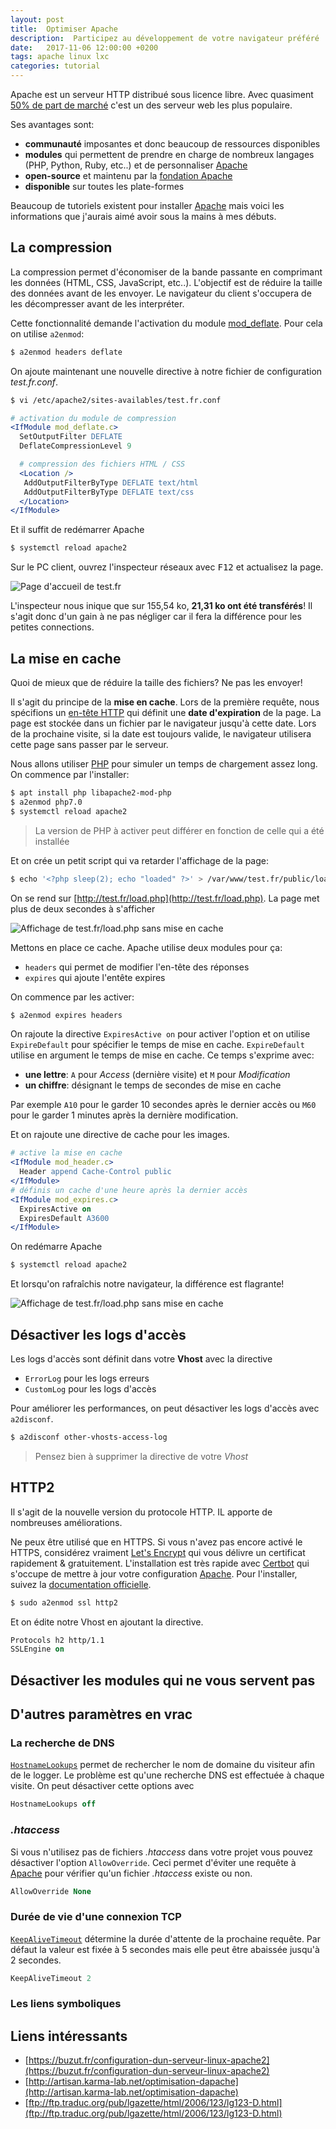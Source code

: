 ```yaml
---
layout: post
title:  Optimiser Apache
description:  Participez au développement de votre navigateur préféré
date:   2017-11-06 12:00:00 +0200
tags: apache linux lxc
categories: tutorial
---
```


Apache est un serveur HTTP distribué sous licence libre. Avec quasiment
[50% de part de marché][MarketShareApache] c'est un des serveur web les plus
populaire.

Ses avantages sont:

* **communauté** imposantes et donc beaucoup de ressources disponibles
* **modules** qui permettent de prendre en charge de nombreux langages (PHP,
  Python, Ruby, etc..) et de personnaliser [Apache][Apache]
* **open-source** et maintenu par la [fondation Apache][FondationApache]
* **disponible** sur toutes les plate-formes

Beaucoup de tutoriels existent pour installer [Apache][Apache] mais voici les
informations que j'aurais aimé avoir sous la mains à mes débuts.



## La compression

La compression permet d'économiser de la bande passante en comprimant les
données (HTML, CSS, JavaScript, etc..). L'objectif est de réduire la taille des
données avant de les envoyer. Le navigateur du client s'occupera de les
décompresser avant de les interpréter.

Cette fonctionnalité demande l'activation du module [mod_deflate][mod_deflate].
Pour cela on utilise `a2enmod`:

~~~bash
$ a2enmod headers deflate
~~~

On ajoute maintenant une nouvelle directive à notre fichier de configuration
_test.fr.conf_.

~~~bash
$ vi /etc/apache2/sites-availables/test.fr.conf
~~~

~~~apache
# activation du module de compression
<IfModule mod_deflate.c>
  SetOutputFilter DEFLATE
  DeflateCompressionLevel 9

  # compression des fichiers HTML / CSS
  <Location />
   AddOutputFilterByType DEFLATE text/html
   AddOutputFilterByType DEFLATE text/css
  </Location>
</IfModule>
~~~

Et il suffit de redémarrer Apache

~~~bash
$ systemctl reload apache2
~~~

Sur le PC client, ouvrez l'inspecteur réseaux avec <kbd>F12</kbd> et actualisez
la page.

![Page d'accueil de test.fr](/img/blog/debian_apache_deflate.png)

L'inspecteur nous inique que sur 155,54 ko, **21,31 ko ont été transférés**! Il
s'agit donc d'un gain à ne pas négliger car il fera la différence pour les
petites connections.

## La mise en cache

Quoi de mieux que de réduire la taille des fichiers? Ne pas les envoyer!

Il s'agit du principe de la **mise en cache**. Lors de la première requête, nous
spécifions un [en-tête HTTP](https://developer.mozilla.org/fr/docs/HTTP/Headers)
qui définit une **date d'expiration** de la page. La page est stockée dans un
fichier par le navigateur jusqu'à cette date. Lors de la prochaine visite, si la
date est toujours valide, le navigateur utilisera cette page sans passer par le
serveur.

Nous allons utiliser [PHP](http://php.net/) pour simuler un temps de chargement
assez long. On commence par l'installer:

~~~bash
$ apt install php libapache2-mod-php
$ a2enmod php7.0
$ systemctl reload apache2
~~~

> La version de PHP à activer peut différer en fonction de celle qui a été
installée

Et on crée un petit script qui va retarder l'affichage de la page:

~~~bash
$ echo '<?php sleep(2); echo "loaded" ?>' > /var/www/test.fr/public/load.php
~~~

On se rend sur [http://test.fr/load.php](http://test.fr/load.php). La page met
plus de deux secondes à s'afficher

![Affichage de test.fr/load.php sans mise en cache](/img/blog/debian_apache_without_cache.png)

Mettons en place ce cache. Apache utilise deux modules pour ça:

* `headers` qui permet de modifier l'en-tête des réponses
* `expires` qui ajoute l'entête expires

On commence par les activer:

~~~bash
$ a2enmod expires headers
~~~

On rajoute la directive `ExpiresActive on` pour activer l'option et on utilise
`ExpireDefault` pour spécifier le temps de mise en cache. `ExpireDefault`
utilise en argument le temps de mise en cache. Ce temps s'exprime avec:

* **une lettre**: `A` pour *Access* (dernière visite) et `M` pour *Modification*
* **un chiffre**: désignant le temps de secondes de mise en cache

Par exemple `A10` pour le garder 10 secondes après le dernier accès ou `M60`
pour le garder 1 minutes après la dernière modification.

 Et on rajoute une directive de cache pour les images.

~~~apache
# active la mise en cache
<IfModule mod_header.c>
  Header append Cache-Control public
</IfModule>
# définis un cache d'une heure après la dernier accès
<IfModule mod_expires.c>
  ExpiresActive on
  ExpiresDefault A3600
</IfModule>
~~~

On redémarre Apache

~~~bash
$ systemctl reload apache2
~~~

Et lorsqu'on rafraîchis notre navigateur, la différence est flagrante!

![Affichage de test.fr/load.php sans mise en cache](/img/blog/debian_apache_with_cache.png)


## Désactiver les logs d'accès

Les logs d'accès sont définit dans votre **Vhost** avec la directive

* `ErrorLog` pour les logs erreurs
* `CustomLog` pour les logs d'accès

Pour améliorer les performances, on peut désactiver les logs d'accès avec
`a2disconf`.

~~~bash
$ a2disconf other-vhosts-access-log
~~~

> Pensez bien à supprimer la directive de votre *Vhost*


## HTTP2

Il s'agit de la nouvelle version du protocole HTTP. IL apporte de nombreuses
améliorations.


Ne peux être utilisé que en HTTPS. Si vous n'avez pas encore activé le HTTPS,
considérez vraiment [Let's Encrypt][letsencrypt] qui vous délivre
un certificat rapidement & gratuitement. L'installation est très rapide avec
[Certbot][certbot] qui s'occupe de mettre à jour votre
configuration [Apache][Apache]. Pour l'installer, suivez la
[documentation officielle][certbot-doc].

~~~bash
$ sudo a2enmod ssl http2
~~~

Et on édite notre Vhost en ajoutant la directive.

~~~apache
Protocols h2 http/1.1
SSLEngine on
~~~

## Désactiver les modules qui ne vous servent pas





## D'autres paramètres en vrac

### La recherche de DNS

[`HostnameLookups`][hostnamelookups] permet de rechercher le nom de domaine du
visiteur afin de le logger. Le problème est qu'une recherche DNS est effectuée à
chaque visite. On peut désactiver cette options avec

~~~apache
HostnameLookups off
~~~

### *.htaccess*

Si vous n'utilisez pas de fichiers *.htaccess* dans votre projet vous pouvez
désactiver l'option `AllowOverride`. Ceci permet d'éviter une requête à
[Apache][Apache] pour vérifier qu'un fichier *.htaccess* existe ou non.

~~~apache
AllowOverride None
~~~

### Durée de vie d'une connexion TCP

[`KeepAliveTimeout`][keepalivetimeout] détermine la durée d'attente de la
prochaine requête. Par défaut la valeur est fixée à 5 secondes mais elle peut
être abaissée jusqu'à 2 secondes.

~~~apache
KeepAliveTimeout 2
~~~

### Les liens symboliques




## Liens intéressants

* [https://buzut.fr/configuration-dun-serveur-linux-apache2](https://buzut.fr/configuration-dun-serveur-linux-apache2)
* [http://artisan.karma-lab.net/optimisation-dapache](http://artisan.karma-lab.net/optimisation-dapache)
* [ftp://ftp.traduc.org/pub/lgazette/html/2006/123/lg123-D.html](ftp://ftp.traduc.org/pub/lgazette/html/2006/123/lg123-D.html)


[LXC]:               https://linuxcontainers.org/fr/
[Apache]:            https://fr.wikipedia.org/wiki/Apache_HTTP_Server
[FondationApache]:   https://fr.wikipedia.org/wiki/Fondation_Apache
[MarketShareApache]: https://www.developpez.com/actu/129511/Serveurs-Web-Nginx-detient-desormais-un-tiers-des-parts-de-marche-tandis-qu-Apache-chute-en-dessous-des-50-pourcent-d-apres-W3Tech/

[letsencrypt]:       https://letsencrypt.org
[certbot]:           https://certbot.eff.org
[certbot-doc]:       https://certbot.eff.org/docs/

[mod_deflate]:       https://httpd.apache.org/docs/current/fr/mod/mod_deflate.html
[hostnamelookups]:   https://httpd.apache.org/docs/current/fr/mod/core.html#hostnamelookups
[keepalivetimeout]:  https://httpd.apache.org/docs/current/fr/mod/core.html#keepalivetimeout
